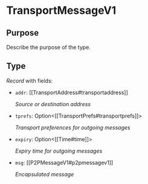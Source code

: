# TransportMessageV1


## Purpose


<!-- --8<-- [start:purpose] -->
Describe the purpose of the type.
<!-- --8<-- [end:purpose] -->

## Type


<!-- --8<-- [start:type] -->
<div class="type" markdown>


*Record* with fields:

- `addr`: [[TransportAddress#transportaddress]]

  *Source or destination address*

- `tprefs`: Option\<[[TransportPrefs#transportprefs]]\>

  *Transport preferences for outgoing messages*

- `expiry`: Option\<[[Time#time]]\>

  *Expiry time for outgoing messages*

- `msg`: [[P2PMessageV1#p2pmessagev1]]

  *Encapsulated message*

</div>
<!-- --8<-- [end:type] -->
